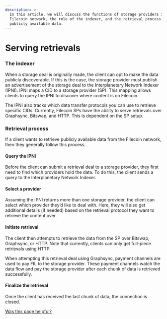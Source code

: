 ```yaml
---
description: >-
  In this article, we will discuss the functions of storage providers in the
  Filecoin network, the role of the indexer, and the retrieval process for
  publicly available data.
---
```


# Serving retrievals

### The indexer

When a storage deal is originally made, the client can opt to make the data publicly discoverable. If this is the case, the storage provider must publish an advertisement of the storage deal to the Interplanetary Network Indexer (IPNI). IPNI maps a CID to a storage provider (SP). This mapping allows clients to query the IPNI to discover where content is on Filecoin.

The IPNI also tracks which data transfer protocols you can use to retrieve specific CIDs. Currently, Filecoin SPs have the ability to serve retrievals over Graphsync, Bitswap, and HTTP. This is dependent on the SP setup.

### Retrieval process

If a client wants to retrieve publicly available data from the Filecoin network, then they generally follow this process.

#### Query the IPNI

Before the client can submit a retrieval deal to a storage provider, they first need to find which providers hold the data. To do this, the client sends a query to the Interplanetary Network Indexer.

#### Select a provider

Assuming the IPNI returns more than one storage provider, the client can select which provider they’d like to deal with. Here, they will also get additional details (if needed) based on the retrieval protocol they want to retrieve the content over.

#### Initiate retrieval

The client then attempts to retrieve the data from the SP over Bitswap, Graphsync, or HTTP. Note that currently, clients can only get full-piece retrievals using HTTP.

When attempting this retrieval deal using Graphsync, payment channels are used to pay FIL to the storage provider. These payment channels watch the data flow and pay the storage provider after each chunk of data is retrieved successfully.

#### Finalize the retrieval

Once the client has received the last chunk of data, the connection is closed.



&#x20;[Was this page helpful?](https://airtable.com/apppq4inOe4gmSSlk/pagoZHC2i1iqgphgl/form?prefill\_Page%20URL=https%3A%2F%2Fapp.gitbook.com%2Fo%2FNNmD4UvLc26b1TmEYgzE%2Fs%2FxNWFG7bQkjLkl5BBGjbD%2F)&#x20;
